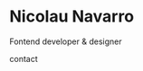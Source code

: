 <h1>Nicolau Navarro</h1>
Fontend developer & designer
<p>contact<p>

<!---
NicolauNavarro/NicolauNavarro is a ✨ special ✨ repository because its `README.md` (this file) appears on your GitHub profile.
You can click the Preview link to take a look at your changes.
--->
